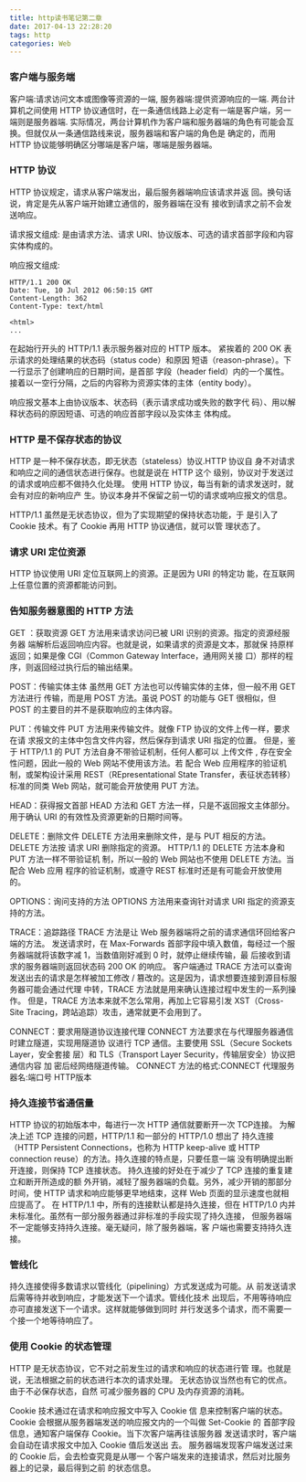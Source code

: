 ```yaml
---
title: http读书笔记第二章
date: 2017-04-13 22:28:20
tags: http
categories: Web
---
```

### 客户端与服务端
客户端:请求访问文本或图像等资源的一端,
服务器端:提供资源响应的一端.
两台计算机之间使用 HTTP 协议通信时，在一条通信线路上必定有一端是客户端，另一端则是服务器端.
实际情况，两台计算机作为客户端和服务器端的角色有可能会互换。但就仅从一条通信路线来说，服务器端和客户端的角色是
确定的，而用 HTTP 协议能够明确区分哪端是客户端，哪端是服务器端。

### HTTP 协议
HTTP 协议规定，请求从客户端发出，最后服务器端响应该请求并返
回。换句话说，肯定是先从客户端开始建立通信的，服务器端在没有
接收到请求之前不会发送响应。

请求报文组成:
是由请求方法、请求 URI、协议版本、可选的请求首部字段和内容实体构成的。

响应报文组成:
```
HTTP/1.1 200 OK
Date: Tue, 10 Jul 2012 06:50:15 GMT
Content-Length: 362
Content-Type: text/html

<html>
...
```
在起始行开头的 HTTP/1.1 表示服务器对应的 HTTP 版本。
紧挨着的 200 OK 表示请求的处理结果的状态码（status code）和原因
短语（reason-phrase）。下一行显示了创建响应的日期时间，是首部
字段（header field）内的一个属性。
接着以一空行分隔，之后的内容称为资源实体的主体（entity
body）。

响应报文基本上由协议版本、状态码（表示请求成功或失败的数字代
码）、用以解释状态码的原因短语、可选的响应首部字段以及实体主
体构成。

### HTTP 是不保存状态的协议
HTTP 是一种不保存状态，即无状态（stateless）协议.HTTP 协议自
身不对请求和响应之间的通信状态进行保存。也就是说在 HTTP 这个
级别，协议对于发送过的请求或响应都不做持久化处理。
使用 HTTP 协议，每当有新的请求发送时，就会有对应的新响应产
生。协议本身并不保留之前一切的请求或响应报文的信息。

HTTP/1.1 虽然是无状态协议，但为了实现期望的保持状态功能，于
是引入了 Cookie 技术。有了 Cookie 再用 HTTP 协议通信，就可以管
理状态了。

### 请求 URI 定位资源
HTTP 协议使用 URI 定位互联网上的资源。正是因为 URI 的特定功
能，在互联网上任意位置的资源都能访问到。

### 告知服务器意图的 HTTP 方法
GET ：获取资源
GET 方法用来请求访问已被 URI 识别的资源。指定的资源经服务器
端解析后返回响应内容。也就是说，如果请求的资源是文本，那就保
持原样返回；如果是像 CGI（Common Gateway Interface，通用网关接
口）那样的程序，则返回经过执行后的输出结果。

POST：传输实体主体
虽然用 GET 方法也可以传输实体的主体，但一般不用 GET 方法进行
传输，而是用 POST 方法。虽说 POST 的功能与 GET 很相似，但
POST 的主要目的并不是获取响应的主体内容。

PUT：传输文件
PUT 方法用来传输文件。就像 FTP 协议的文件上传一样，要求在请
求报文的主体中包含文件内容，然后保存到请求 URI 指定的位置。
但是，鉴于 HTTP/1.1 的 PUT 方法自身不带验证机制，任何人都可以
上传文件 , 存在安全性问题，因此一般的 Web 网站不使用该方法。若
配合 Web 应用程序的验证机制，或架构设计采用
REST（REpresentational State Transfer，表征状态转移）标准的同类
Web 网站，就可能会开放使用 PUT 方法。

HEAD：获得报文首部
HEAD 方法和 GET 方法一样，只是不返回报文主体部分。用于确认
URI 的有效性及资源更新的日期时间等。

DELETE：删除文件
DELETE 方法用来删除文件，是与 PUT 相反的方法。DELETE 方法按
请求 URI 删除指定的资源。
HTTP/1.1 的 DELETE 方法本身和 PUT 方法一样不带验证机
制，所以一般的 Web 网站也不使用 DELETE 方法。当配合 Web 应用
程序的验证机制，或遵守 REST 标准时还是有可能会开放使用的。

OPTIONS：询问支持的方法
OPTIONS 方法用来查询针对请求 URI 指定的资源支持的方法。

TRACE：追踪路径
TRACE 方法是让 Web 服务器端将之前的请求通信环回给客户端的方法。
发送请求时，在 Max-Forwards 首部字段中填入数值，每经过一个服
务器端就将该数字减 1，当数值刚好减到 0 时，就停止继续传输，最
后接收到请求的服务器端则返回状态码 200 OK 的响应。
客户端通过 TRACE 方法可以查询发送出去的请求是怎样被加工修改
/ 篡改的。这是因为，请求想要连接到源目标服务器可能会通过代理
中转，TRACE 方法就是用来确认连接过程中发生的一系列操作。
但是，TRACE 方法本来就不怎么常用，再加上它容易引发
XST（Cross-Site Tracing，跨站追踪）攻击，通常就更不会用到了。

CONNECT：要求用隧道协议连接代理
CONNECT 方法要求在与代理服务器通信时建立隧道，实现用隧道协
议进行 TCP 通信。主要使用 SSL（Secure Sockets Layer，安全套接
层）和 TLS（Transport Layer Security，传输层安全）协议把通信内容
加 密后经网络隧道传输。
CONNECT 方法的格式:CONNECT 代理服务器名:端口号 HTTP版本


### 持久连接节省通信量
HTTP 协议的初始版本中，每进行一次 HTTP 通信就要断开一次 TCP连接。
为解决上述 TCP 连接的问题，HTTP/1.1 和一部分的 HTTP/1.0 想出了
持久连接（HTTP Persistent Connections，也称为 HTTP keep-alive 或
HTTP connection reuse）的方法。持久连接的特点是，只要任意一端
没有明确提出断开连接，则保持 TCP 连接状态。
持久连接的好处在于减少了 TCP 连接的重复建立和断开所造成的额
外开销，减轻了服务器端的负载。另外，减少开销的那部分时间，使
HTTP 请求和响应能够更早地结束，这样 Web 页面的显示速度也就相
应提高了。
在 HTTP/1.1 中，所有的连接默认都是持久连接，但在 HTTP/1.0 内并
未标准化。虽然有一部分服务器通过非标准的手段实现了持久连接，
但服务器端不一定能够支持持久连接。毫无疑问，除了服务器端，客
户端也需要支持持久连接。

### 管线化
持久连接使得多数请求以管线化（pipelining）方式发送成为可能。从
前发送请求后需等待并收到响应，才能发送下一个请求。管线化技术
出现后，不用等待响应亦可直接发送下一个请求。这样就能够做到同时
并行发送多个请求，而不需要一个接一个地等待响应了。

### 使用 Cookie 的状态管理
HTTP 是无状态协议，它不对之前发生过的请求和响应的状态进行管
理。也就是说，无法根据之前的状态进行本次的请求处理。
无状态协议当然也有它的优点。由于不必保存状态，自然
可减少服务器的 CPU 及内存资源的消耗。

Cookie 技术通过在请求和响应报文中写入 Cookie 信
息来控制客户端的状态。
Cookie 会根据从服务器端发送的响应报文内的一个叫做 Set-Cookie 的
首部字段信息，通知客户端保存 Cookie。当下次客户端再往该服务器
发送请求时，客户端会自动在请求报文中加入 Cookie 值后发送出
去。
服务器端发现客户端发送过来的 Cookie 后，会去检查究竟是从哪一
个客户端发来的连接请求，然后对比服务器上的记录，最后得到之前
的状态信息。